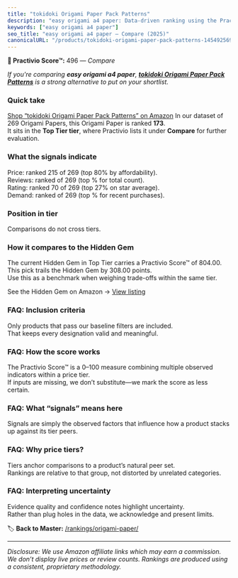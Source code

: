 ```yaml
---
title: "tokidoki Origami Paper Pack Patterns"
description: "easy origami a4 paper: Data-driven ranking using the Practivio Score™. Positioned by quality, value, demand, findability, momentum."
keywords: ["easy origami a4 paper"]
seo_title: "easy origami a4 paper — Compare (2025)"
canonicalURL: "/products/tokidoki-origami-paper-pack-patterns-1454925698/"
---
```


**🛒 Practivio Score™:** 496 — _Compare_


*If you're comparing **easy origami a4 paper**, **[tokidoki Origami Paper Pack Patterns](https://www.amazon.com/dp/1454925698?tag=practivio-20)** is a strong alternative to put on your shortlist.*
### Quick take
[Shop “tokidoki Origami Paper Pack Patterns” on Amazon](https://www.amazon.com/dp/1454925698?tag=practivio-20)
In our dataset of 269 Origami Papers, this Origami Paper is ranked **173**.  
It sits in the **Top Tier tier**, where Practivio lists it under **Compare** for further evaluation.

### What the signals indicate
Price: ranked 215 of 269 (top 80% by affordability).  
Reviews: ranked  of 269 (top % for total count).  
Rating: ranked 70 of 269 (top 27% on star average).  
Demand: ranked  of 269 (top % for recent purchases).

### Position in tier
Comparisons do not cross tiers.

### How it compares to the Hidden Gem
The current Hidden Gem in Top Tier carries a Practivio Score™ of 804.00.  
This pick trails the Hidden Gem by 308.00 points.  
Use this as a benchmark when weighing trade-offs within the same tier.  

See the Hidden Gem on Amazon → [View listing](https://www.amazon.com/dp/B0774HD15D?tag=practivio-20)

### FAQ: Inclusion criteria
Only products that pass our baseline filters are included.  
That keeps every designation valid and meaningful.

### FAQ: How the score works
The Practivio Score™ is a 0–100 measure combining multiple observed indicators within a price tier.  
If inputs are missing, we don’t substitute—we mark the score as less certain.

### FAQ: What “signals” means here
Signals are simply the observed factors that influence how a product stacks up against its tier peers.

### FAQ: Why price tiers?
Tiers anchor comparisons to a product’s natural peer set.  
Rankings are relative to that group, not distorted by unrelated categories.

### FAQ: Interpreting uncertainty
Evidence quality and confidence notes highlight uncertainty.  
Rather than plug holes in the data, we acknowledge and present limits.

<!-- Missing template for Compare/CompareWithinPriceClass -->


🏷️ **Back to Master:** [/rankings/origami-paper/](/rankings/origami-paper/)

---
_Disclosure: We use Amazon affiliate links which may earn a commission. We don’t display live prices or review counts. Rankings are produced using a consistent, proprietary methodology._
